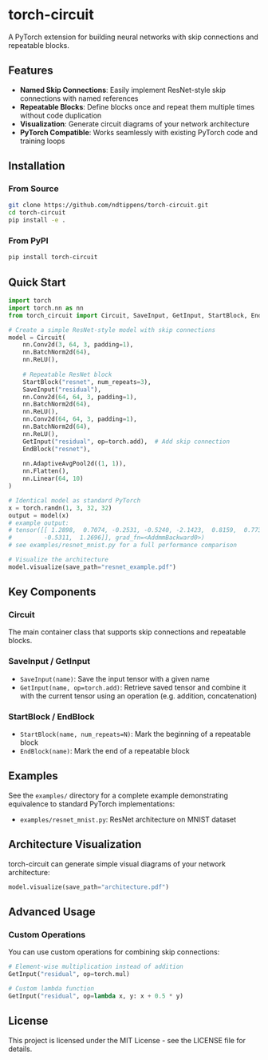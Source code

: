 # torch-circuit

A PyTorch extension for building neural networks with skip connections and repeatable blocks.

## Features

- **Named Skip Connections**: Easily implement ResNet-style skip connections with named references
- **Repeatable Blocks**: Define blocks once and repeat them multiple times without code duplication
- **Visualization**: Generate circuit diagrams of your network architecture
- **PyTorch Compatible**: Works seamlessly with existing PyTorch code and training loops

## Installation

### From Source

```bash
git clone https://github.com/ndtippens/torch-circuit.git
cd torch-circuit
pip install -e .
```

### From PyPI

```bash
pip install torch-circuit
```

## Quick Start

```python
import torch
import torch.nn as nn
from torch_circuit import Circuit, SaveInput, GetInput, StartBlock, EndBlock

# Create a simple ResNet-style model with skip connections
model = Circuit(
    nn.Conv2d(3, 64, 3, padding=1),
    nn.BatchNorm2d(64),
    nn.ReLU(),
        
    # Repeatable ResNet block
    StartBlock("resnet", num_repeats=3),
    SaveInput("residual"),
    nn.Conv2d(64, 64, 3, padding=1),
    nn.BatchNorm2d(64),
    nn.ReLU(),
    nn.Conv2d(64, 64, 3, padding=1),
    nn.BatchNorm2d(64),
    nn.ReLU(),
    GetInput("residual", op=torch.add),  # Add skip connection
    EndBlock("resnet"),
    
    nn.AdaptiveAvgPool2d((1, 1)),
    nn.Flatten(),
    nn.Linear(64, 10)
)

# Identical model as standard PyTorch
x = torch.randn(1, 3, 32, 32)
output = model(x)
# example output:
# tensor([[ 1.2898,  0.7074, -0.2531, -0.5240, -2.1423,  0.8159,  0.7738,  1.0178,
#         -0.5311,  1.2696]], grad_fn=<AddmmBackward0>)
# see examples/resnet_mnist.py for a full performance comparison

# Visualize the architecture
model.visualize(save_path="resnet_example.pdf")
```

## Key Components

### Circuit

The main container class that supports skip connections and repeatable blocks.

### SaveInput / GetInput

- `SaveInput(name)`: Save the input tensor with a given name
- `GetInput(name, op=torch.add)`: Retrieve saved tensor and combine it with the current tensor using an operation (e.g. addition, concatenation)

### StartBlock / EndBlock

- `StartBlock(name, num_repeats=N)`: Mark the beginning of a repeatable block
- `EndBlock(name)`: Mark the end of a repeatable block

## Examples

See the `examples/` directory for a complete example demonstrating equivalence to standard PyTorch implementations:

- `examples/resnet_mnist.py`: ResNet architecture on MNIST dataset

## Architecture Visualization

torch-circuit can generate simple visual diagrams of your network architecture:

```python
model.visualize(save_path="architecture.pdf")
```

## Advanced Usage

### Custom Operations

You can use custom operations for combining skip connections:

```python
# Element-wise multiplication instead of addition
GetInput("residual", op=torch.mul)

# Custom lambda function
GetInput("residual", op=lambda x, y: x + 0.5 * y)
```

## License

This project is licensed under the MIT License - see the LICENSE file for details.

